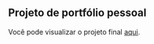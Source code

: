 ## Projeto de portfólio pessoal

Você pode visualizar o projeto final [aqui](https://mendespann.github.io).
